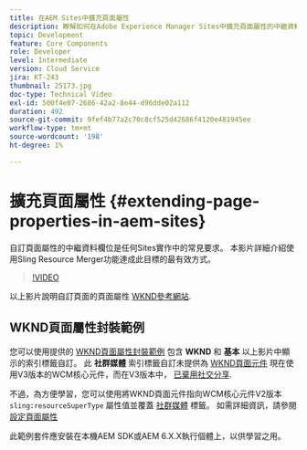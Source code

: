 ```yaml
---
title: 在AEM Sites中擴充頁面屬性
description: 瞭解如何在Adobe Experience Manager Sites中擴充頁面屬性的中繼資料欄位。 本影片詳細介紹使用Sling Resource Merger功能達成此目標的最有效方式。
topic: Development
feature: Core Components
role: Developer
level: Intermediate
version: Cloud Service
jira: KT-243
thumbnail: 25173.jpg
doc-type: Technical Video
exl-id: 500f4e07-2686-42a2-8e44-d96dde02a112
duration: 492
source-git-commit: 9fef4b77a2c70c8cf525d42686f4120e481945ee
workflow-type: tm+mt
source-wordcount: '198'
ht-degree: 1%

---
```


# 擴充頁面屬性 {#extending-page-properties-in-aem-sites}

自訂頁面屬性的中繼資料欄位是任何Sites實作中的常見要求。 本影片詳細介紹使用Sling Resource Merger功能達成此目標的最有效方式。

>[!VIDEO](https://video.tv.adobe.com/v/25173?quality=12&learn=on)

以上影片說明自訂頁面的頁面屬性 [WKND參考網站](https://github.com/adobe/aem-guides-wknd).

## WKND頁面屬性封裝範例

您可以使用提供的 [WKND頁面屬性封裝範例](./assets/WKND-PageProperties-Example-Dialog-1.0.zip) 包含 **WKND** 和 **基本** 以上影片中顯示的索引標籤自訂。 此 **社群媒體** 索引標籤自訂未提供為 [WKND頁面元件](https://github.com/adobe/aem-guides-wknd/blob/main/ui.apps/src/main/content/jcr_root/apps/wknd/components/page/.content.xml#L5) 現在使用V3版本的WCM核心元件，而在V3版本中， [已棄用社交分享](https://github.com/adobe/aem-core-wcm-components/pull/1930).

不過，為方便學習，您可以使用將WKND頁面元件指向WCM核心元件V2版本 `sling:resourceSuperType` 屬性值並覆蓋 [社群媒體](https://github.com/adobe/aem-core-wcm-components/blob/main/content/src/content/jcr_root/apps/core/wcm/components/page/v2/page/_cq_dialog/.content.xml#L95) 標籤。 如需詳細資訊，請參閱 [設定頁面屬性](https://experienceleague.adobe.com/docs/experience-manager-65/developing/extending-aem/page-properties-views.html#configuring-your-page-properties)

此範例套件應安裝在本機AEM SDK或AEM 6.X.X執行個體上，以供學習之用。
